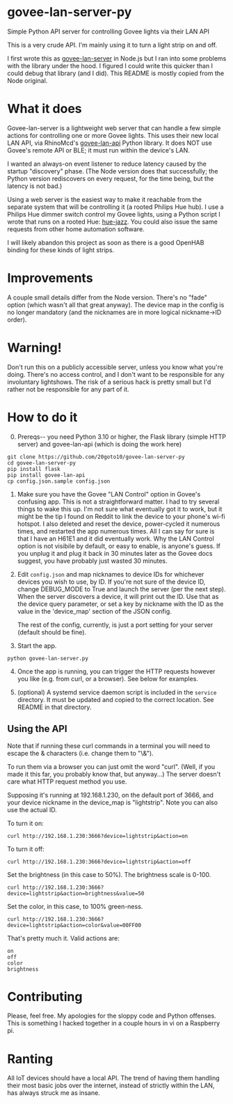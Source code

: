 # govee-lan-server-py
Simple Python API server for controlling Govee lights via their LAN API

This is a very crude API. I'm mainly using it to turn a light strip on and off.

I first wrote this as [govee-lan-server](https://github.com/20goto10/govee-lan-server) in Node.js but I ran into some problems with the library under the hood. I figured I could write this quicker than I could debug that library (and I did). This README is mostly copied from the Node original.

# What it does
Govee-lan-server is a lightweight web server that can handle a few simple actions for controlling one or more Govee lights. This uses their new local LAN API, via RhinoMcd's [govee-lan-api](https://github.com/Joery-M/Govee-LAN-Control) Python library. It does NOT use Govee's remote API or BLE; it must run within the device's LAN.

I wanted an always-on event listener to reduce latency caused by the startup "discovery" phase. (The Node version does that successfully; the Python version rediscovers on every request, for the time being, but the latency is not bad.)

Using a web server is the easiest way to make it reachable from the separate system that will be controlling it (a rooted Philips Hue hub). I use a Philips Hue dimmer switch control my Govee lights, using a Python script I wrote that runs on a rooted Hue: [hue-jazz](https://github.com/20goto10/hue-jazz/). You could also issue the same requests from other home automation software. 

I will likely abandon this project as soon as there is a good OpenHAB binding for these kinds of light strips.

# Improvements
A couple small details differ from the Node version. There's no "fade" option (which wasn't all that great anyway). The device map in the config is no longer mandatory (and the nicknames are in more logical nickname->ID order).

# Warning!
Don't run this on a publicly accessible server, unless you know what you're doing. There's no access control, and I don't want to be responsible for any involuntary lightshows. The risk of a serious hack is pretty small but I'd rather not be responsible for any part of it.

# How to do it

0. Prereqs-- you need Python 3.10 or higher, the Flask library (simple HTTP server) and govee-lan-api (which is doing the work here)
```
git clone https://github.com/20goto10/govee-lan-server-py
cd govee-lan-server-py
pip install flask
pip install govee-lan-api
cp config.json.sample config.json
```

1. Make sure you have the Govee "LAN Control" option in Govee's confusing app. This is not a straightforward matter. I had to try several things to wake this up. I'm not sure what eventually got it to work, but it might be the tip I found on Reddit to link the device to your phone's wi-fi hotspot. I also deleted and reset the device, power-cycled it numerous times, and restarted the app numerous times. All I can say for sure is that I have an H61E1 and it did eventually work. Why the LAN Control option is not visibile by default, or easy to enable, is anyone's guess. If you unplug it and plug it back in 30 minutes later as the Govee docs suggest, you have probably just wasted 30 minutes.


2. Edit `config.json` and map nicknames to device IDs for whichever devices you wish to use, by ID. If you're not sure of the device ID, change DEBUG_MODE to True and launch the server (per the next step). When the server discovers a device, it will print out the ID. Use that as the device query parameter, or set a key by nickname with the ID as the value in the 'device_map' section of the JSON config.

   The rest of the config, currently, is just a port setting for your server (default should be fine).


3. Start the app.
```
python govee-lan-server.py
````

4. Once the app is running, you can trigger the HTTP requests however you like (e.g. from curl, or a browser). See below for examples.

5. (optional) A systemd service daemon script is included in the `service` directory. It must be updated and copied to the correct location. See README in that directory.


## Using the API

Note that if running these curl commands in a terminal you will need to escape the & characters (i.e. change them to "\\&").

To run them via a browser you can just omit the word "curl". (Well, if you made it this far, you probably know that, but anyway...) The server doesn't care what HTTP request method you use.

Supposing it's running at 192.168.1.230, on the default port of 3666, and your device nickname in the device_map is "lightstrip". Note you can also use the actual ID.

To turn it on:

`curl http://192.168.1.230:3666?device=lightstrip&action=on`

To turn it off:

`curl http://192.168.1.230:3666?device=lightstrip&action=off`

Set the brightness (in this case to 50%). The brightness scale is 0-100.

`curl http://192.168.1.230:3666?device=lightstrip&action=brightness&value=50`

Set the color, in this case, to 100% green-ness. 

`curl http://192.168.1.230:3666?device=lightstrip&action=color&value=00FF00`


That's pretty much it.  Valid actions are:
```
on
off
color
brightness
```


# Contributing
Please, feel free. My apologies for the sloppy code and Python offenses. This is something I hacked together in a couple hours in vi on a Raspberry pi.

# Ranting
All IoT devices should have a local API. The trend of having them handling their most basic jobs over the internet, instead of strictly within the LAN, has always struck me as insane. 

